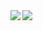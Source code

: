 <a href="https://github.com/anuraghazra/github-readme-stats">
  <img align="left" src="https://github-readme-stats.vercel.app/api?username=keisks&count_private=true&show_icons=true" />
</a>
<a href="https://github.com/anuraghazra/github-readme-stats">
  <img align="left" src="https://github-readme-stats.vercel.app/api/top-langs/?username=keisks&layout=compact" />
</a>
